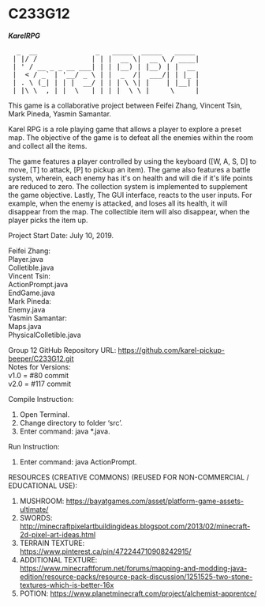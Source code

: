 # C233G12
***********************************************KarelRPG*********************************************** <br/>
<pre>  _  __              _   _____  _____   _____ 
 | |/ /             | | |  __ \|  __ \ / ____|
 | ' / __ _ _ __ ___| | | |__) | |__) | |  __ 
 |  < / _` | '__/ _ \ | |  _  /|  ___/| | |_ |
 | . \ (_| | | |  __/ | | | \ \| |    | |__| |
 |_|\_\__,_|_|  \___|_| |_|  \_\_|     \_____|</pre>

This game is a collaborative project between Feifei Zhang, Vincent Tsin, Mark Pineda, Yasmin Samantar.<br/>


Karel RPG is a role playing game that allows a player to explore a preset map. The objective of the game is to defeat all the enemies within the room and collect all the items. <br/>

The game features a player controlled by using the keyboard ([W, A, S, D] to move, [T] to attack, [P] to pickup an item). The game also features a battle system, wherein, each enemy has it's on health and will die if it's life points are reduced to zero. The collection system is implemented to supplement the game objective. Lastly, The GUI interface, reacts to the user inputs. For example, when the enemy is attacked, and loses all its health, it will disappear from the map. The collectible item will also disappear, when the player picks the item up. <br/>

Project Start Date: July 10, 2019.<br/>

Feifei Zhang:<br/>
Player.java<br/>
Colletible.java<br/>
Vincent Tsin:<br/>
ActionPrompt.java<br/>
EndGame.java<br/>
Mark Pineda:<br/>
Enemy.java<br/>
Yasmin Samantar:<br/>
Maps.java<br/>
PhysicalColletible.java<br/>

Group 12 GitHub Repository URL: https://github.com/karel-pickup-beeper/C233G12.git<br/>
Notes for Versions:<br/>
v1.0 = #80 commit<br/>
v2.0 = #117 commit<br/>

Compile Instruction:
1. Open Terminal.
2. Change directory to folder ‘src’.
3. Enter command: java *.java.

Run Instruction:
1. Enter command: java ActionPrompt.


RESOURCES (CREATIVE COMMONS) (REUSED FOR NON-COMMERCIAL / EDUCATIONAL USE):
1. MUSHROOM: https://bayatgames.com/asset/platform-game-assets-ultimate/
2. SWORDS: http://minecraftpixelartbuildingideas.blogspot.com/2013/02/minecraft-2d-pixel-art-ideas.html
3. TERRAIN TEXTURE: https://www.pinterest.ca/pin/472244710908242915/
4. ADDITIONAL TEXTURE: https://www.minecraftforum.net/forums/mapping-and-modding-java-edition/resource-packs/resource-pack-discussion/1251525-two-stone-textures-which-is-better-16x
5. POTION: https://www.planetminecraft.com/project/alchemist-apprentce/
